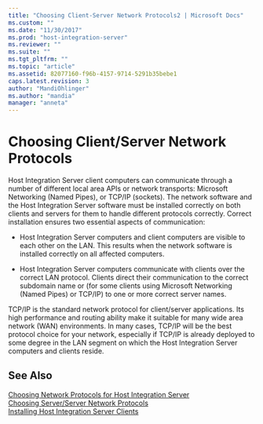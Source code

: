 ```yaml
---
title: "Choosing Client-Server Network Protocols2 | Microsoft Docs"
ms.custom: ""
ms.date: "11/30/2017"
ms.prod: "host-integration-server"
ms.reviewer: ""
ms.suite: ""
ms.tgt_pltfrm: ""
ms.topic: "article"
ms.assetid: 82077160-f96b-4157-9714-5291b35bebe1
caps.latest.revision: 3
author: "MandiOhlinger"
ms.author: "mandia"
manager: "anneta"
---
```

# Choosing Client/Server Network Protocols
Host Integration Server client computers can communicate through a number of different local area APIs or network transports: Microsoft Networking (Named Pipes), or TCP/IP (sockets). The network software and the Host Integration Server software must be installed correctly on both clients and servers for them to handle different protocols correctly. Correct installation ensures two essential aspects of communication:  
  
-   Host Integration Server computers and client computers are visible to each other on the LAN. This results when the network software is installed correctly on all affected computers.  
  
-   Host Integration Server computers communicate with clients over the correct LAN protocol. Clients direct their communication to the correct subdomain name or (for some clients using Microsoft Networking (Named Pipes) or TCP/IP) to one or more correct server names.  
  
 TCP/IP is the standard network protocol for client/server applications. Its high performance and routing ability make it suitable for many wide area network (WAN) environments. In many cases, TCP/IP will be the best protocol choice for your network, especially if TCP/IP is already deployed to some degree in the LAN segment on which the Host Integration Server computers and clients reside.  
  
## See Also  
 [Choosing Network Protocols for Host Integration Server](../core/choosing-network-protocols-for-host-integration-server1.md)   
 [Choosing Server/Server Network Protocols](../core/choosing-server-server-network-protocols2.md)   
 [Installing Host Integration Server Clients](../core/installing-host-integration-server-clients2.md)